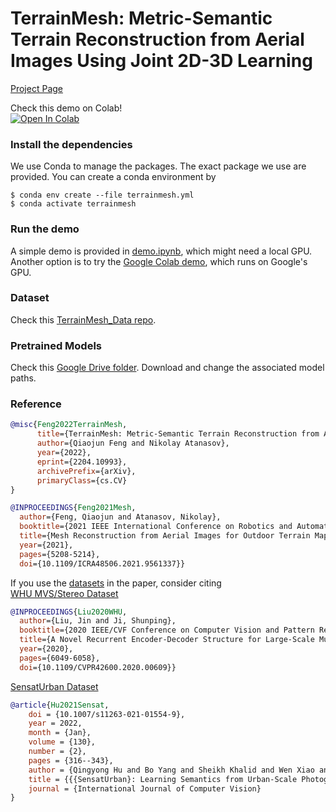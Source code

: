 
# TerrainMesh: Metric-Semantic Terrain Reconstruction from Aerial Images Using Joint 2D-3D Learning

[Project Page](https://acsweb.ucsd.edu/~qif007/TerrainMesh/index.html)

Check this demo on Colab!  
[![Open In Colab](https://colab.research.google.com/assets/colab-badge.svg)](https://colab.research.google.com/drive/13I__SGSzRkxiu4tYgubpeRELr3RhATng?usp=sharing)

### Install the dependencies
We use Conda to manage the packages. The exact package we use are provided. You can create a conda environment by
```
$ conda env create --file terrainmesh.yml
$ conda activate terrainmesh
```

### Run the demo
A simple demo is provided in [demo.ipynb](demo.ipynb), which might need a local GPU.  
Another option is to try the [Google Colab demo](https://colab.research.google.com/drive/13I__SGSzRkxiu4tYgubpeRELr3RhATng?usp=sharing), which runs on Google's GPU.

### Dataset 
Check this [TerrainMesh_Data repo](https://github.com/FengQiaojun/TerrainMesh_Data).

### Pretrained Models
Check this [Google Drive folder](https://drive.google.com/drive/folders/1NyKiWr5dU_9PwKt_SYZjoiJ3eVhjWsN0?usp=share_link). Download and change the associated model paths.

### Reference 
```bibtex
@misc{Feng2022TerrainMesh,
      title={TerrainMesh: Metric-Semantic Terrain Reconstruction from Aerial Images Using Joint 2D-3D Learning}, 
      author={Qiaojun Feng and Nikolay Atanasov},
      year={2022},
      eprint={2204.10993},
      archivePrefix={arXiv},
      primaryClass={cs.CV}
}
```
```bibtex
@INPROCEEDINGS{Feng2021Mesh,
  author={Feng, Qiaojun and Atanasov, Nikolay},
  booktitle={2021 IEEE International Conference on Robotics and Automation (ICRA)}, 
  title={Mesh Reconstruction from Aerial Images for Outdoor Terrain Mapping Using Joint 2D-3D Learning}, 
  year={2021},
  pages={5208-5214},
  doi={10.1109/ICRA48506.2021.9561337}}
```
If you use the [datasets](https://github.com/FengQiaojun/TerrainMesh_Data) in the paper, consider citing  
[WHU MVS/Stereo Dataset](http://gpcv.whu.edu.cn/data/WHU_MVS_Stereo_dataset.html)
```bibtex
@INPROCEEDINGS{Liu2020WHU,
  author={Liu, Jin and Ji, Shunping},
  booktitle={2020 IEEE/CVF Conference on Computer Vision and Pattern Recognition (CVPR)}, 
  title={A Novel Recurrent Encoder-Decoder Structure for Large-Scale Multi-View Stereo Reconstruction From an Open Aerial Dataset}, 
  year={2020},
  pages={6049-6058},
  doi={10.1109/CVPR42600.2020.00609}}
```
[SensatUrban Dataset](http://point-cloud-analysis.cs.ox.ac.uk/)
```bibtex
@article{Hu2021Sensat,
	doi = {10.1007/s11263-021-01554-9},
	year = 2022,
	month = {Jan},
	volume = {130},
	number = {2},
	pages = {316--343},
	author = {Qingyong Hu and Bo Yang and Sheikh Khalid and Wen Xiao and Niki Trigoni and Andrew Markham},
	title = {{{SensatUrban}: Learning Semantics from Urban-Scale Photogrammetric Point Clouds}},
	journal = {International Journal of Computer Vision}
}
```
